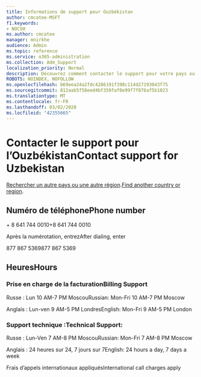```yaml
---
title: Informations de support pour Ouzbékistan
author: cmcatee-MSFT
f1.keywords:
- NOCSH
ms.author: cmcatee
manager: mnirkhe
audience: Admin
ms.topic: reference
ms.service: o365-administration
ms.collection: Adm_Support
localization_priority: Normal
description: Découvrez comment contacter le support pour votre pays ou région.
ROBOTS: NOINDEX, NOFOLLOW
ms.openlocfilehash: b69eea24a2fdc4286191f398c114d27193043f75
ms.sourcegitcommit: 812aab5f58eed4bf359faf0e99f7f876af5b1023
ms.translationtype: MT
ms.contentlocale: fr-FR
ms.lasthandoff: 03/02/2020
ms.locfileid: "42355665"
---
```

# <a name="contact-support-for-uzbekistan"></a><span data-ttu-id="51995-103">Contacter le support pour l’Ouzbékistan</span><span class="sxs-lookup"><span data-stu-id="51995-103">Contact support for Uzbekistan</span></span>

<span data-ttu-id="51995-104">[Rechercher un autre pays ou une autre région](../contact-support-for-business-products.md).</span><span class="sxs-lookup"><span data-stu-id="51995-104">[Find another country or region](../contact-support-for-business-products.md).</span></span>

## <a name="phone-number"></a><span data-ttu-id="51995-105">Numéro de téléphone</span><span class="sxs-lookup"><span data-stu-id="51995-105">Phone number</span></span>
<span data-ttu-id="51995-106">+ 8 641 744 0010</span><span class="sxs-lookup"><span data-stu-id="51995-106">+8 641 744 0010</span></span>

<span data-ttu-id="51995-107">Après la numérotation, entrez</span><span class="sxs-lookup"><span data-stu-id="51995-107">After dialing, enter</span></span>

<span data-ttu-id="51995-108">877 867 5369</span><span class="sxs-lookup"><span data-stu-id="51995-108">877 867 5369</span></span>

## <a name="hours"></a><span data-ttu-id="51995-109">Heures</span><span class="sxs-lookup"><span data-stu-id="51995-109">Hours</span></span>
### <a name="billing-support"></a><span data-ttu-id="51995-110">Prise en charge de la facturation</span><span class="sxs-lookup"><span data-stu-id="51995-110">Billing Support</span></span>

<span data-ttu-id="51995-111">Russe : Lun 10 AM-7 PM Moscou</span><span class="sxs-lookup"><span data-stu-id="51995-111">Russian: Mon-Fri 10 AM-7 PM Moscow</span></span>

<span data-ttu-id="51995-112">Anglais : Lun-ven 9 AM-5 PM Londres</span><span class="sxs-lookup"><span data-stu-id="51995-112">English: Mon-Fri 9 AM-5 PM London</span></span>

### <a name="technical-support"></a><span data-ttu-id="51995-113">Support technique :</span><span class="sxs-lookup"><span data-stu-id="51995-113">Technical Support:</span></span>

<span data-ttu-id="51995-114">Russe : Lun-Ven 7 AM-8 PM Moscou</span><span class="sxs-lookup"><span data-stu-id="51995-114">Russian: Mon-Fri 7 AM-8 PM Moscow</span></span>

<span data-ttu-id="51995-115">Anglais : 24 heures sur 24, 7 jours sur 7</span><span class="sxs-lookup"><span data-stu-id="51995-115">English: 24 hours a day, 7 days a week</span></span>

<span data-ttu-id="51995-116">Frais d’appels internationaux appliqués</span><span class="sxs-lookup"><span data-stu-id="51995-116">International call charges apply</span></span>
